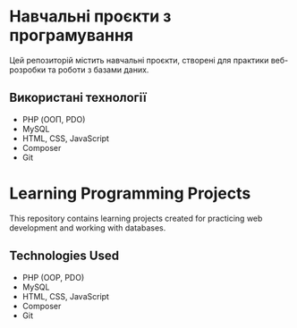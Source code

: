 # Навчальні проєкти з програмування

Цей репозиторій містить навчальні проєкти, створені для практики веб-розробки та роботи з базами даних.

## Використані технології

- PHP (ООП, PDO)
- MySQL
- HTML, CSS, JavaScript
- Composer
- Git

# Learning Programming Projects

This repository contains learning projects created for practicing web development and working with databases.

## Technologies Used

- PHP (OOP, PDO)
- MySQL
- HTML, CSS, JavaScript
- Composer
- Git
